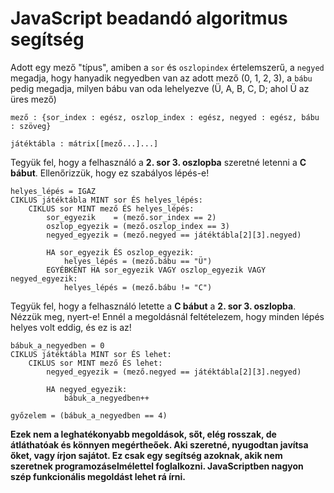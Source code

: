 # JavaScript beadandó algoritmus segítség

Adott egy mező "típus", amiben a `sor` és `oszlopindex` értelemszerű, a `negyed`  megadja, hogy hanyadik negyedben van az adott mező (0, 1, 2, 3), a `bábu` pedig megadja, milyen bábu van oda lehelyezve (Ü, A, B, C, D; ahol Ü az üres mező)

`mező : {sor_index : egész, oszlop_index : egész, negyed : egész, bábu : szöveg}`

`játéktábla : mátrix[[mező...]...]`

Tegyük fel, hogy a felhasználó a **2. sor 3. oszlopba** szeretné letenni a **C bábut**. Ellenőrizzük, hogy ez szabályos lépés-e!
```
helyes_lépés = IGAZ
CIKLUS játéktábla MINT sor ÉS helyes_lépés:
    CIKLUS sor MINT mező ÉS helyes_lépés:
        sor_egyezik    = (mező.sor_index == 2)
        oszlop_egyezik = (mező.oszlop_index == 3)
        negyed_egyezik = (mező.negyed == játéktábla[2][3].negyed)

        HA sor_egyezik ÉS oszlop_egyezik:
            helyes_lépés = (mező.bábu == "Ü")
        EGYÉBKÉNT HA sor_egyezik VAGY oszlop_egyezik VAGY negyed_egyezik:
            helyes_lépés = (mező.bábu != "C")
```

Tegyük fel, hogy a felhasználó letette a **C bábut** a **2. sor 3. oszlopba**. Nézzük meg, nyert-e! Ennél a megoldásnál feltételezem, hogy minden lépés helyes volt eddig, és ez is az!
```
bábuk_a_negyedben = 0
CIKLUS játéktábla MINT sor ÉS lehet:
    CIKLUS sor MINT mező ÉS lehet:
        negyed_egyezik = (mező.negyed == játéktábla[2][3].negyed)

        HA negyed_egyezik:
            bábuk_a_negyedben++

győzelem = (bábuk_a_negyedben == 4)
```

**Ezek nem a leghatékonyabb megoldások, sőt, elég rosszak, de átláthatóak és könnyen megértheőek. Aki szeretné, nyugodtan javítsa őket, vagy írjon sajátot. Ez csak egy segítség azoknak, akik nem szeretnek programozáselmélettel foglalkozni. JavaScriptben nagyon szép funkcionális megoldást lehet rá írni.**